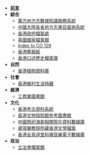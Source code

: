 <!-- docs/_sidebar.md -->
* [**前言**](/)
* **綜合**
  * [萬方地方志數據知識服務系統](/general/wang-fang-local-record.md)
  * [中國大陸各省地方志書目查詢系統](/general/local-record-place.md)
  * [香港政府檔案處](/general/government-records-service.md)
  * [英國國家檔案館](/general/the-national-archives.md)
  * [Index to CO 129](/general/index-to-co129.md)
  * [香港舊報紙](/general/old-hk-collection.md)
  * [香港口述歷史檔案庫](/general/hong-kong-oral-history-collective-memories.md)
* **自然**
  * [香港植物資料庫](/natural/hong-kong-plant-database.md)
* **社會**
  * [香港鄉村生活特藏](/social/hong-kong-village-life-collection.md)
* **經濟**
  * [工商業圖書館](/economic/business-and-industry-library.md)
* **文化**
  * [香港考古資料系統](/cultural/hong-kong-archaeological-archive-system.md)
  * [香港文物探知館參考圖書館](/cultural/hong-kong-heritage-discovery-centre-reference-library.md)
  * [中國祭祀演劇相關照片資料數據庫](/cultural/chinese-ritual-related-photo-database.md)
  * [盧瑋鸞教授所藏香港文學檔案](/cultural/xiaosi-hong-kong-literature-archive.md)
  * [香港全真道堂科儀音樂電子數據庫](/cultural/hong-kong-quanzhen-temples-taoist-ritual-music.md)
* **政治**
  * [立法會檔案館](/political/legco-archives.md)
